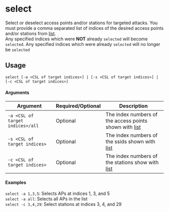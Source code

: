 # select
Select or deselect access points and/or stations for targeted attacks. You must provide a comma separated list of indices of the desired access points and/or stations from [list](list).  
Any specified indices which were **NOT** already `selected` will become `selected`. Any specified indices which were already `selected` will no longer be `selected`

## Usage
```select [-a <CSL of target indices>] | [-s <CSL of target indices>] | [-c <CSL of target indices>]```

#### Arguments
| Argument | Required/Optional | Description |
| -------- | ----------------- | ----------- |
| `-a <CSL of target indices>/all` | Optional | The index numbers of the access points shown with [list](../list) |
| `-s <CSL of target indices>` | Optional | The index numbers of the ssids shown with [list](../list) |
| `-c <CSL of target indices>` | Optional | The index numbers of the stations show with [list](../list) |

#### Examples
`select -a 1,3,5`: Selects APs at indices 1, 3, and 5  
`select -a all`: Selects all APs in the list  
`select -c 3,4,29`: Select stations at indices 3, 4, and 29

